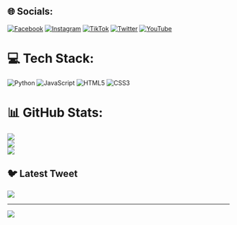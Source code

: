 

## 🌐 Socials:
[![Facebook](https://img.shields.io/badge/Facebook-%231877F2.svg?logo=Facebook&logoColor=white)](https://facebook.com/RnSva) [![Instagram](https://img.shields.io/badge/Instagram-%23E4405F.svg?logo=Instagram&logoColor=white)](https://instagram.com/_ReSv3) [![TikTok](https://img.shields.io/badge/TikTok-%23000000.svg?logo=TikTok&logoColor=white)](https://tiktok.com/_ReSv3) [![Twitter](https://img.shields.io/badge/Twitter-%231DA1F2.svg?logo=Twitter&logoColor=white)](https://twitter.com/_ReSv3) [![YouTube](https://img.shields.io/badge/YouTube-%23FF0000.svg?logo=YouTube&logoColor=white)](https://www.youtube.com/@_ReSv3) 

# 💻 Tech Stack:
![Python](https://img.shields.io/badge/python-3670A0?style=for-the-badge&logo=python&logoColor=ffdd54) ![JavaScript](https://img.shields.io/badge/javascript-%23323330.svg?style=for-the-badge&logo=javascript&logoColor=%23F7DF1E) ![HTML5](https://img.shields.io/badge/html5-%23E34F26.svg?style=for-the-badge&logo=html5&logoColor=white) ![CSS3](https://img.shields.io/badge/css3-%231572B6.svg?style=for-the-badge&logo=css3&logoColor=white)
# 📊 GitHub Stats:
![](https://github-readme-stats.vercel.app/api?username=ReSvGh&theme=tokyonight&hide_border=false&include_all_commits=false&count_private=true)<br/>
![](https://github-readme-streak-stats.herokuapp.com/?user=ReSvGh&theme=tokyonight&hide_border=false)<br/>
![](https://github-readme-stats.vercel.app/api/top-langs/?username=ReSvGh&theme=tokyonight&hide_border=false&include_all_commits=false&count_private=true&layout=compact)

## 🐦 Latest Tweet
[![](https://gtce.itsvg.in/api?username=@_RsV3)](https://github.com/VishwaGauravIn/github-twitter-card-embed)

---
[![](https://visitcount.itsvg.in/api?id=ReSvGh&icon=0&color=10)](https://visitcount.itsvg.in)

<!-- Proudly created with GPRM ( https://gprm.itsvg.in ) -->
